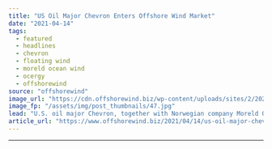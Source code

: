 ```yaml
---
title: "US Oil Major Chevron Enters Offshore Wind Market"
date: "2021-04-14"
tags: 
  - featured
  - headlines
  - chevron
  - floating wind
  - moreld ocean wind
  - ocergy
  - offshorewind
source: "offshorewind"
image_url: "https://cdn.offshorewind.biz/wp-content/uploads/sites/2/2021/04/14091508/Ocergy-floating-wind-and-data-buoy-platforms_-c-Ocergy.jpg"
image_fp: "/assets/img/post_thumbnails/47.jpg"
lead: "U.S. oil major Chevron, together with Norwegian company Moreld Ocean Wind, is set to"
article_url: "https://www.offshorewind.biz/2021/04/14/us-oil-major-chevron-enters-offshore-wind-market/"
---
```


---
